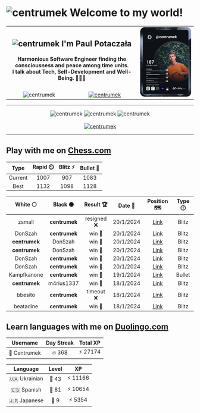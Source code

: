 <h1>
  <img
    src="https://emojis.slackmojis.com/emojis/images/1531849430/4246/blob-sunglasses.gif"
    width="30"
    alt="centrumek"
  />
  Welcome to my world!
</h1>

<table>
  <tbody>
    <tr>
      <td align="center" width="70%" colspan="2">
        <h2>
          <img
            src="https://raw.githubusercontent.com/MartinHeinz/MartinHeinz/master/wave.gif"
            width="30px"
            alt="centrumek"
          />
          I'm Paul Potaczała
        </h2>
        <h4>
          Harmonious Software Engineer finding the consciousness and peace among time units.
          <br/>
          I talk about Tech, Self-Development and Well-Being. 🌿🧘🚀
        </h4>
      </td>
      <td width="30%" rowspan="2">
        <a href="https://app.daily.dev/centrumek">
          <img
            src="./devcard.svg"
            alt="centrumek"
          />
        </a>
      </td>
    </tr>
    <tr align="center">
      <td>
        <img
          src="https://komarev.com/ghpvc/?username=centrumek&label=visitors&color=0e75b6&style=flat"
          alt="centrumek"
        >
      </td>
      <td>
        <a href="https://stackoverflow.com/users/14496012/centrumek">
          <img
            src="https://stackoverflow.com/users/flair/14496012.png?theme=dark"
            alt="centrumek"
          >
        </a>
      </td>
    </tr>
  </tbody>
</table>

---
<div align="center">
  <img 
    src="https://github-readme-stats.vercel.app/api?username=centrumek&show_icons=true&count_private=true&theme=dark&hide_border=true&hide=issues,contribs&bg_color=00000000"
    alt="centrumek"
  />
  <img
    src="https://github-readme-stats.vercel.app/api/top-langs/?username=centrumek&layout=compact&hide_border=true&theme=dark&bg_color=00000000&langs_count=6&exclude_repo=air-statistic-app"
    alt="centrumek"
  />
  <img 
    src="https://github-readme-streak-stats.herokuapp.com?user=centrumek&theme=dark&hide_border=true&background=FFFFFF00"
    alt="centrumek"
  />
  <br/>
  <br/>
  <a href="https://www.buymeacoffee.com/centrumek">
    <img
      src="https://cdn.buymeacoffee.com/buttons/v2/default-orange.png"
      height="50"
      width="210"
      alt="centrumek"
    />
  </a>
</div>

---

## Play with me on [Chess.com](https://www.chess.com/member/centrumek)

<div align="center">
<!--START_SECTION:chessStats-->
<!-- Automatically generated with https://github.com/Balastrong/chess-stats-action -->

| Type | Rapid ⏲️ | Blitz ⚡ | Bullet 🔫 |
|:---:|:---:|:---:|:---:|
| Current | 1007 | 907 | 1083 |
| Best | 1132 | 1098 | 1128 |

| White ⚪ | Black ⚫ | Result 🏆 | Date 📅 | Position 🗺️ | Type 🕕 |
|:---:|:---:|:---:|:---:|:---:|:---:|
| zsmall | **centrumek** | resigned ❌ | 20/1/2024 | <a href="http://www.ee.unb.ca/cgi-bin/tervo/fen.pl?select=2kr1b2/8/6p1/p1pNp1P1/1p2P3/P2P1P1Q/1P1B4/3K4 b - -">Link</a> | Blitz |
| DonSzah | **centrumek** | win 🥇 | 20/1/2024 | <a href="http://www.ee.unb.ca/cgi-bin/tervo/fen.pl?select=8/8/8/3q2KR/1k3P2/6P1/5n2/8 w - -">Link</a> | Blitz |
| **centrumek** | DonSzah | win 🥇 | 20/1/2024 | <a href="http://www.ee.unb.ca/cgi-bin/tervo/fen.pl?select=R1Q5/8/8/5kp1/7P/5K2/8/8 b - -">Link</a> | Blitz |
| **centrumek** | DonSzah | win 🥇 | 20/1/2024 | <a href="http://www.ee.unb.ca/cgi-bin/tervo/fen.pl?select=8/8/p4R2/3k1P2/P3p3/B3K2P/8/8 b - -">Link</a> | Blitz |
| DonSzah | **centrumek** | win 🥇 | 20/1/2024 | <a href="http://www.ee.unb.ca/cgi-bin/tervo/fen.pl?select=r1b3q1/ppp1p3/2n1k3/3p3r/3P3B/4b3/PPP3P1/RN2KR2 w Q -">Link</a> | Blitz |
| DonSzah | **centrumek** | win 🥇 | 20/1/2024 | <a href="http://www.ee.unb.ca/cgi-bin/tervo/fen.pl?select=8/8/8/5p2/PR1p1P1K/4k2P/2r3r1/8 w - -">Link</a> | Blitz |
| Kampfkanone | **centrumek** | win 🥇 | 19/1/2024 | <a href="http://www.ee.unb.ca/cgi-bin/tervo/fen.pl?select=2q5/4bpk1/3p3p/p2P2p1/4P3/1R2P3/P1p1K1PP/8 w - -">Link</a> | Bullet |
| **centrumek** | m4rius1337 | win 🥇 | 18/1/2024 | <a href="http://www.ee.unb.ca/cgi-bin/tervo/fen.pl?select=rnbqkbnr/ppp1pppp/8/3p4/8/2N2N2/PPPPPPPP/R1BQKB1R b KQkq -">Link</a> | Blitz |
| bbesito | **centrumek** | timeout ❌ | 18/1/2024 | <a href="http://www.ee.unb.ca/cgi-bin/tervo/fen.pl?select=1k6/1p5p/pP6/6p1/P7/7P/4KQPq/8 b - -">Link</a> | Blitz |
| beatadine | **centrumek** | win 🥇 | 18/1/2024 | <a href="http://www.ee.unb.ca/cgi-bin/tervo/fen.pl?select=8/6k1/4R1p1/1p4B1/r5K1/8/5PPP/8 w - -">Link</a> | Blitz |

<!--END_SECTION:chessStats-->
</div>

## Learn languages with me on [Duolingo.com](https://www.duolingo.com/profile/Centrumek)

<div align="center">
<!--START_SECTION:duolingoStats-->
<!-- Automatically generated with https://github.com/centrumek/duolingo-readme-stats-->

| Username | Day Streak | Total XP |
|:---:|:---:|:---:|
| 👤 Centrumek | 🔥 368 | ⚡ 27174 |

| Language | Level | XP |
|:---:|:---:|:---:|
| 🇺🇦 Ukrainian | 👑 43 | ⚡ 11166 |
| 🇪🇸 Spanish | 👑 81 | ⚡ 10654 |
| 🇯🇵 Japanese | 👑 9 | ⚡ 5354 |

<!--END_SECTION:duolingoStats-->
</div>
<!--
**centrumek/centrumek** is a ✨ _special_ ✨ repository because its `README.md` (this file) appears on your GitHub profile.

Here are some ideas to get you started:

- 🔭 I’m currently working on ...
- 🌱 I’m currently learning ...
- 👯 I’m looking to collaborate on ...
- 🤔 I’m looking for help with ...
- 💬 Ask me about ...
- 📫 How to reach me: ...
- 😄 Pronouns: ...
- ⚡ Fun fact: ...
-->
